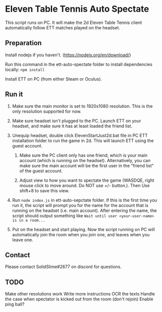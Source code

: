 # Eleven Table Tennis Auto Spectate

This script runs on PC. It will make the 2d Eleven Table Tennis client automatically follow ETT matches played on the headset.

## Preparation

Install nodejs if you haven't. (https://nodejs.org/en/download/)

Run this command in the ett-auto-spectate folder to install dependencies locally:
`npm install`

Install ETT on PC (from either Steam or Oculus).

## Run it

1. Make sure the main monitor is set to 1920x1080 resolution. This is the only resolution supported for now.

1. Make sure headset isn't plugged to the PC. Launch ETT on your headset, and make sure it has at least loaded the friend list.

1. Unequip headset, double click ElevenStartJust2d.bat file in PC ETT installation folder to run the game in 2d. This will launch ETT using the guest account.

   1. Make sure the PC client only has one friend, which is your main account (which is running on the headset). Alternatively, you can make sure the main account will be the first user in the "friend list" of the guest account.

   1. Adjust view to how you want to spectate the game (WASDQE, right mouse click to move around. Do NOT use +/- button.).
      Then Use shift+8 to save this view.

1. Run `node index.js` in ett-auto-sepctate folder. If this is the first time you run it, the script will prompt you for the name for the account that is running on the headset (i.e. main account). After entering the name, the script should output something like `Wait until user <your-user-name> is in a room...`

1. Put on the headset and start playing. Now the script running on PC will automatically join the room when you join one, and leaves when you leave one.

## Contact

Please contact SolidSlime#2677 on discord for questions.

## TODO

Make other resolutions work
Write more instructions
OCR the texts
Handle the case when spectator is kicked out from the room (don't rejoin)
Enable ping ball?
